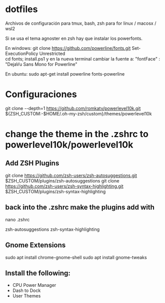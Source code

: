 # dotfiles

Archivos de configuración para tmux, bash, zsh para for linux / macosx / wsl2

Si se usa el tema agnoster en zsh hay que instalar los powerfonts.

En windows:
  git clone https://github.com/powerline/fonts.git
  Set-ExecutionPolicy Unrestricted  
  cd fonts; install.ps1
  y en la nueva terminal cambiar la fuente a: "fontFace" : "DejaVu Sans Mono for Powerline"


En ubuntu:
  sudo apt-get install powerline fonts-powerline
  
# Configuraciones  

   git clone --depth=1 https://github.com/romkatv/powerlevel10k.git ${ZSH_CUSTOM:-$HOME/.oh-my-zsh/custom}/themes/powerlevel10k
   # change the theme in the .zshrc to powerlevel10k/powerlevel10k 

## Add ZSH Plugins 

git clone https://github.com/zsh-users/zsh-autosuggestions.git $ZSH_CUSTOM/plugins/zsh-autosuggestions
git clone https://github.com/zsh-users/zsh-syntax-highlighting.git $ZSH_CUSTOM/plugins/zsh-syntax-highlighting

## back into the .zshrc make the plugins add with 

nano .zshrc

zsh-autosuggestions zsh-syntax-highlighting


## Gnome Extensions 

sudo apt install chrome-gnome-shell
sudo apt install gnome-tweaks

## Install the following: 
- CPU Power Manager
- Dash to Dock 
- User Themes 




